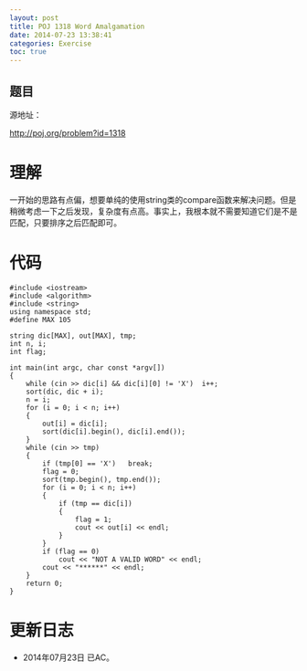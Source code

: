 ```yaml
---
layout: post
title: POJ 1318 Word Amalgamation
date: 2014-07-23 13:38:41
categories: Exercise
toc: true
---
```

## 题目
源地址：

http://poj.org/problem?id=1318

# 理解
一开始的思路有点偏，想要单纯的使用string类的compare函数来解决问题。但是稍微考虑一下之后发现，复杂度有点高。事实上，我根本就不需要知道它们是不是匹配，只要排序之后匹配即可。

<!-- more -->

# 代码

```
#include <iostream>
#include <algorithm>
#include <string>
using namespace std;
#define MAX 105

string dic[MAX], out[MAX], tmp;
int n, i;
int flag;

int main(int argc, char const *argv[])
{
    while (cin >> dic[i] && dic[i][0] != 'X')  i++;
    sort(dic, dic + i);
    n = i;
    for (i = 0; i < n; i++)
    {
        out[i] = dic[i];
        sort(dic[i].begin(), dic[i].end());
    }
    while (cin >> tmp)
    {
        if (tmp[0] == 'X')   break;
        flag = 0;
        sort(tmp.begin(), tmp.end());
        for (i = 0; i < n; i++)
        {
            if (tmp == dic[i])
            {
                flag = 1;
                cout << out[i] << endl;
            }
        }
        if (flag == 0)
            cout << "NOT A VALID WORD" << endl;
        cout << "******" << endl;
    }
    return 0;
}

```

# 更新日志
- 2014年07月23日 已AC。